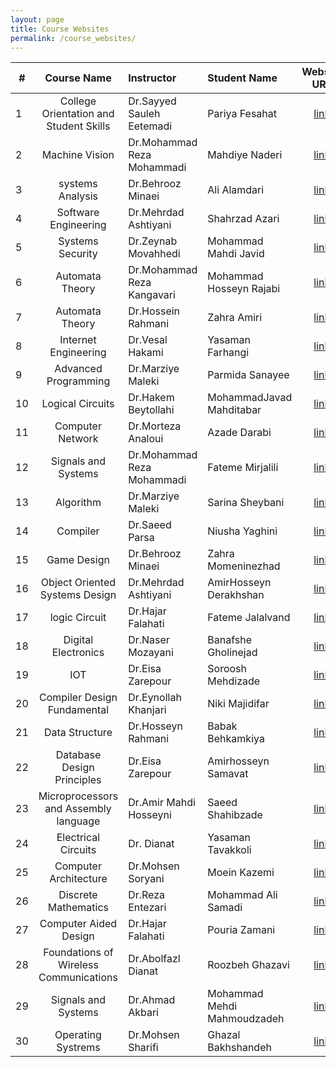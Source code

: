 ```yaml
---
layout: page
title: Course Websites
permalink: /course_websites/
---
```


| # |       Course Name                      |   Instructor     |   Student Name   | Website URL           |Email Sent|
|---|:--------------------------------------:|:-----------------|:-----------------|:---------------------:|:--------:|
| 1 | College Orientation and Student Skills |Dr.Sayyed Sauleh Eetemadi  | Pariya Fesahat            | [link](https://sauleh.github.io/co98) | - |
| 2 |            Machine Vision              |Dr.Mohammad Reza Mohammadi |Mahdiye Naderi             | [link](https://mnaderi98.github.io/Machine-Vision/) | Yes |
| 3 |           systems Analysis             |Dr.Behrooz Minaei          |Ali Alamdari               | [link](https://ali6600alamdari.github.io/course_template/) | Yes |
| 4 |         Software Engineering           |Dr.Mehrdad Ashtiyani       |Shahrzad Azari             | [link](https://shahrzadazari.github.io/software_engineering/) | Yes |
| 5 |           Systems Security             |Dr.Zeynab Movahhedi        |Mohammad Mahdi Javid       | [link](https://mahdi-javid.github.io/CSE) | Yes |
| 6 |           Automata Theory              |Dr.Mohammad Reza Kangavari |Mohammad Hosseyn Rajabi    | [link](https://rajabi78.github.io/course_template/) | Yes |
| 7 |           Automata Theory              |Dr.Hossein Rahmani         |Zahra Amiri                | [link](https://zahra-amiri.github.io/Automata_Theory/) | Yes |
| 8 |         Internet Engineering           |Dr.Vesal Hakami            |Yasaman Farhangi           | [link](https://yasamanfarhangi.github.io/Internet_Engineering/) | Yes|
| 9 |         Advanced Programming           |Dr.Marziye Maleki          |Parmida Sanayee            | [link](https://parmiida.github.io/ap98/) | Yes |
|10 |            Logical Circuits               |Dr.Hakem Beytollahi        |MohammadJavad Mahditabar   | [link](https://mjavadmt.github.io/lc98/) | Yes |
|11 |               Computer Network                 |Dr.Morteza Analoui         |Azade Darabi               | [link](https://azadehdarabi.github.io/Network/) | Yes |
|12 |         Signals and Systems            |Dr.Mohammad Reza Mohammadi |Fateme Mirjalili           | [link](https://fatememirjalili2000.github.io/course_template/) | Yes |
|13 |               Algorithm                |Dr.Marziye Maleki          |Sarina Sheybani            | [link](https://sarina-sh.github.io/course_algorithm/) | Yes |
|14 |               Compiler                 |Dr.Saeed Parsa             |Niusha Yaghini             | [link](https://niusha-yaghini.github.io/course_template/) | Yes |
|15 |              Game Design               |Dr.Behrooz Minaei          |Zahra Momeninezhad         | [link](https://zahramomeni.github.io/Game_Design/) | Yes |
|16 |    Object Oriented Systems Design      |Dr.Mehrdad Ashtiyani       |AmirHosseyn Derakhshan     | [link](https://ahderakhshan.github.io/course_template/) | Yes |
|17 |           logic Circuit                |Dr.Hajar Falahati          |Fateme Jalalvand           | [link](https://fjalalvand.github.io/logic_circuit/) | Yes |
|18 |         Digital Electronics            |Dr.Naser Mozayani          |Banafshe Gholinejad        | [link](banafshehgholinejad802@gmail.com) | Yes |
|19 |                IOT                     |Dr.Eisa Zarepour           |Soroosh Mehdizade          | [link](https://sorooshmz.github.io/course_template/) | Yes |
|20 |              Compiler Design Fundamental                  |Dr.Eynollah Khanjari       |Niki Majidifar             | [link](https://nikimajidifard.github.io/compilers/) | Yes |
|21 |          Data Structure                |Dr.Hosseyn Rahmani         |Babak Behkamkiya           | [link](https://babakbehkamkia.github.io/course_template/) | Yes |
|22 |      Database Design Principles        |Dr.Eisa Zarepour           |Amirhosseyn Samavat        | [link](https://amirsmvt.github.io/Database/) | Yes |
|23 |             Microprocessors and Assembly language                  |Dr.Amir Mahdi Hosseyni     |Saeed Shahibzade           | [link](https://saeedshahib.github.io/course_template/) | Yes |
|24 |        Electrical Circuits             |Dr. Dianat                 |Yasaman Tavakkoli          | [link](https://yasamant.github.io/course_template/) | Yes |
|25 |       Computer Architecture            |Dr.Mohsen Soryani          |Moein Kazemi               | [link](https://moein1379.github.io/course_template/) | Yes |                  
|26 |       Discrete Mathematics             |Dr.Reza Entezari           |Mohammad Ali Samadi        | [link](https://masamadi6474.github.io/ostaddars/) | Yes |
|27 |       Computer Aided Design            |Dr.Hajar Falahati          |Pouria Zamani              | [link](https://pouria-zamani.github.io/course_template/) | Yes |
|28 |  Foundations of Wireless Communications|Dr.Abolfazl Dianat         |Roozbeh Ghazavi            | [link](https://roozbehghazavi.github.io/course_template/) | Yes |
|29 |  Signals and Systems                   |Dr.Ahmad Akbari            |Mohammad Mehdi Mahmoudzadeh| [link](https://mahmoud2560.github.io/course_template/) | Yes |
|30 |  Operating Systrems                    |Dr.Mohsen Sharifi          |Ghazal Bakhshandeh         | [link](https://ghazalbn.github.io/operating_systems/) |  Yes|